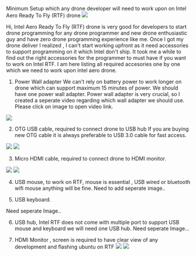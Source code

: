 Minimum Setup which any drone developer will need to work upon on Intel Aero Ready To Fly (RTF) drone 
![](https://github.com/BhaskarTrivedi/Intel-Aero-Drone/blob/master/Img/IMG_20190201_133426013.jpg)

Hi, 
Intel Aero Ready To Fly (RTF) drone is very good for developers to start drone programming for any drone programmer and new drone enthusiastic guy and have zero drone programming experience like me. Once I got my drone deliver I realized , I can't start working upfront as it need accessories to support programming on it which Intel don't ship. It took me a while to find out the right accessories for the programmer to must have if you want to work on Intel RTF. 
I am here listing all required accesories one by one which we need to work upon intel aero drone.

1) Power Wall adapter 
We can't rely on battery power to work longer on drone which can support maximum 15 minutes of power. We should have one power wall adapter. Power wall adapter is very crucial, so I created a seperate video regarding which wall adapter we should use. Please click on image to open video link.

[![](https://github.com/BhaskarTrivedi/Intel-Aero-Drone/blob/master/Img/IMG_20190201_133545398.jpg)](https://www.youtube.com/watch?v=t9hwIuEgCOU&t=10s)

2) OTG USB cable, required to connect drone to USB hub If you are buying new OTG cable it is always preferable to USB 3.0 cable for fast access. 

![](https://github.com/BhaskarTrivedi/Intel-Aero-Drone/blob/master/Img/IMG_20190201_133449120.jpg)
![](https://github.com/BhaskarTrivedi/Intel-Aero-Drone/blob/master/Img/IMG_20190201_133507051.jpg)

3) Micro HDMI cable, required to connect drone to HDMI monitor.

![](https://github.com/BhaskarTrivedi/Intel-Aero-Drone/blob/master/Img/IMG_20190201_133519052.jpg)
![](https://github.com/BhaskarTrivedi/Intel-Aero-Drone/blob/master/Img/IMG_20190201_133559529.jpg)

4) USB mouse, to work on RTF, mouse is essential , USB wired or bluetooth wifi mouse anything will be fine.
Need to add seperate image..

5) USB keyboard.

Need seperate Image..

6) USB hub, Intel RTF does not come with multiple port to support USB mouse and keyboard we will need one USB hub.
Need seperate Image...

7) HDMI Monitor , screen is required to have clear view of any development and flashing ubuntu on RTF
![](https://github.com/BhaskarTrivedi/Intel-Aero-Drone/blob/master/Img/IMG_20190201_133942998.jpg)
![](https://github.com/BhaskarTrivedi/Intel-Aero-Drone/blob/master/Img/IMG_20190202_145911964.jpg)


